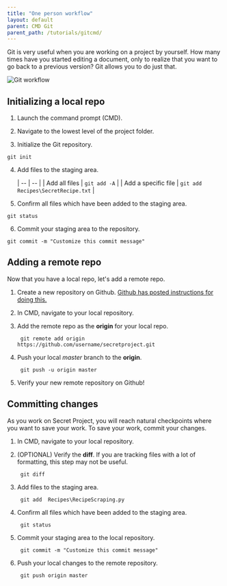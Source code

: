 ```yaml
---
title: "One person workflow"
layout: default
parent: CMD Git
parent_path: /tutorials/gitcmd/
---
```

Git is very useful when you are working on a project by yourself. How many times have you started editing a document, only to realize that you want to go back to a previous version? Git allows you to do just that.

![Git workflow](https://github.com/EnergyInsights/Intro-To-Python/blob/master/src/images/git-workflow.png "Logo Title Text 1")

## Initializing a local repo
1. Launch the command prompt (CMD).

2. Navigate to the lowest level of the project folder.

3. Initialize the Git repository.
```
git init
```

4. Add files to the staging area.
	
	| -- | -- |
	| Add all files | `git add -A` |
	| Add a specific file | `git add Recipes\SecretRecipe.txt` |
		

5. Confirm all files which have been added to the staging area.
```
git status
```

6. Commit your staging area to the repository.
```
git commit -m "Customize this commit message"
```

## Adding a remote repo
Now that you have a local repo, let's add a remote repo.

1. Create a new repository on Github. [Github has posted instructions for doing this.](https://help.github.com/en/github/getting-started-with-github/create-a-repo)
2. In CMD, navigate to your local repository.
3. Add the remote repo as the **origin** for your local repo.

		git remote add origin https://github.com/username/secretproject.git
4. Push your local *master* branch to the **origin**.

		git push -u origin master
5. Verify your new remote repository on Github!

## Committing changes
As you work on Secret Project, you will reach natural checkpoints where you want to save your work. To save your work, commit your changes.

1. In CMD, navigate to your local repository.
2. (OPTIONAL) Verify the **diff**. If you are tracking files with a lot of formatting, this step may not be useful.

		git diff
3. Add files to the staging area.

		git add  Recipes\RecipeScraping.py
4. Confirm all files which have been added to the staging area.

		git status
5. Commit your staging area to the local repository.

		git commit -m "Customize this commit message"
6. Push your local changes to the remote repository.

		git push origin master